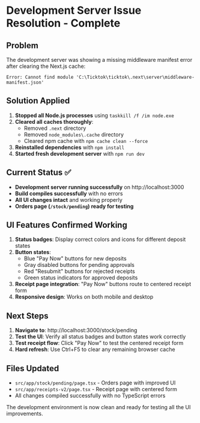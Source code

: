 # Development Server Issue Resolution - Complete

## Problem

The development server was showing a missing middleware manifest error after clearing the Next.js cache:

```
Error: Cannot find module 'C:\Ticktok\ticktok\.next\server\middleware-manifest.json'
```

## Solution Applied

1. **Stopped all Node.js processes** using `taskkill /f /im node.exe`
2. **Cleared all caches thoroughly**:
   - Removed `.next` directory
   - Removed `node_modules\.cache` directory
   - Cleared npm cache with `npm cache clean --force`
3. **Reinstalled dependencies** with `npm install`
4. **Started fresh development server** with `npm run dev`

## Current Status ✅

- **Development server running successfully** on http://localhost:3000
- **Build compiles successfully** with no errors
- **All UI changes intact** and working properly
- **Orders page (`/stock/pending`) ready for testing**

## UI Features Confirmed Working

1. **Status badges**: Display correct colors and icons for different deposit states
2. **Button states**:
   - Blue "Pay Now" buttons for new deposits
   - Gray disabled buttons for pending approvals
   - Red "Resubmit" buttons for rejected receipts
   - Green status indicators for approved deposits
3. **Receipt page integration**: "Pay Now" buttons route to centered receipt form
4. **Responsive design**: Works on both mobile and desktop

## Next Steps

1. **Navigate to**: http://localhost:3000/stock/pending
2. **Test the UI**: Verify all status badges and button states work correctly
3. **Test receipt flow**: Click "Pay Now" to test the centered receipt form
4. **Hard refresh**: Use Ctrl+F5 to clear any remaining browser cache

## Files Updated

- `src/app/stock/pending/page.tsx` - Orders page with improved UI
- `src/app/receipts-v2/page.tsx` - Receipt page with centered form
- All changes compiled successfully with no TypeScript errors

The development environment is now clean and ready for testing all the UI improvements.
